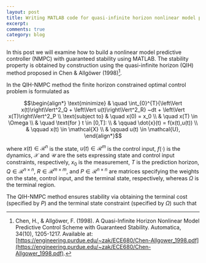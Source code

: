 ```yaml
---
layout: post
title: Writing MATLAB code for quasi-infinite horizon nonlinear model predictive control
excerpt:
comments: true
category: blog
---
```


In this post we will examine how to build a nonlinear model predictive controller (NMPC) with guaranteed stability using MATLAB. The stability property is obtained by construction using the quasi-infinite horizon (QIH) method proposed in Chen & Allgöwer (1998)[^Chen1998].

In the QIH-NMPC method the finite horizon constrained optimal control problem is formulated as

$$\begin{align*}
\text{minimize} & \quad \int_{0}^{T}{\left\Vert x(t)\right\Vert^2_Q + \left\Vert u(t)\right\Vert^2_R} ~dt + \left\Vert x(T)\right\Vert^2_P  \\
\text{subject to} & \quad x(0) = x_0 \\
& \quad x(T) \in \Omega \\
& \quad \text{for } t \in [0,T]: \\
& \qquad \dot{x}(t) = f(x(t),u(t)) \\
& \qquad x(t) \in \mathcal{X} \\
& \qquad u(t) \in \mathcal{U},
\end{align*}$$

where $x(t) \in \mathcal{R}^n$ is the state, $u(t) \in \mathcal{R}^m$ is the control input, $f(\cdot)$ is the dynamics, $\mathcal{X}$ and $\mathcal{U}$ are the sets expressing state and control input constraints, respectively, $x_0$ is the measurement, $T$ is the prediction horizon, $Q \in \mathcal{R}^{n \times n}$, $R \in \mathcal{R}^{m \times m}$, and $P \in \mathcal{R}^{n \times n}$ are matrices specifying the weights on the state, control input, and the terminal state, respectively, whereas $\Omega$ is the terminal region.

The QIH-NMPC method ensures stability via obtaining the terminal cost (specified by $P$) and the terminal state constraint (specified by $\Omega$) such that

[^Chen1998]: Chen, H., & Allgöwer, F. (1998). A Quasi-Infinite Horizon Nonlinear Model Predictive Control Scheme with Guaranteed Stability. Automatica, 34(10), 1205-1217. Available at: [https://engineering.purdue.edu/~zak/ECE680/Chen-Allgower_1998.pdf](https://engineering.purdue.edu/~zak/ECE680/Chen-Allgower_1998.pdf).

